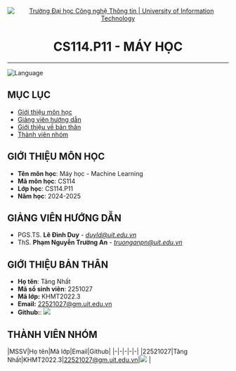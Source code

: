 <!-- Banner -->
<p align="center">
  <a href="https://www.uit.edu.vn/" title="Trường Đại học Công nghệ Thông tin" style="border: none;">
    <img src="https://i.imgur.com/WmMnSRt.png" alt="Trường Đại học Công nghệ Thông tin | University of Information Technology">
  </a>
</p>

<h1 align="center"><b>CS114.P11 - MÁY HỌC</b></h1>

<hr>

<!-- Badge -->
![Language](https://img.shields.io/badge/python%203.12-%23FFF.svg?style=for-the-badge&logo=python)

## MỤC LỤC
* [ Giới thiệu môn học](#gioithieumonhoc)
* [ Giảng viên hướng dẫn](#giangvien)
* [ Giới thiệu về bản thân](#banthan)
* [ Thành viên nhóm](#thanhvien)
## GIỚI THIỆU MÔN HỌC
<a name ='gioithieumonhoc'></a>

* **Tên môn học**: Máy học - Machine Learning
* **Mã môn học**: CS114
* **Lớp học**: CS114.P11
* **Năm học**: 2024-2025

## GIẢNG VIÊN HƯỚNG DẪN
<a name="giangvien"></a>
* PGS.TS. **Lê Đình Duy** - *duyld@uit.edu.vn*
* ThS. **Phạm Nguyễn Trường An** - *truonganpn@uit.edu.vn*

## GIỚI THIỆU BẢN THÂN
<a name ='banthan'></a>
* **Họ tên**: Tăng Nhất
* **Mã số sinh viên**: 2251027
* **Mã lớp:** KHMT2022.3
* **Email:** 22521027@gm.uit.edu.vn
* **Github:**: [![](https://img.shields.io/badge/GadGadGad-%2324292f.svg?style=flat-square&logo=github      )](https://github.com/GadGadGad) 

## THÀNH VIÊN NHÓM
<a name ='thanhvien'></a>
|MSSV|Họ tên|Mã lớp|Email|Github|
|-|-|-|-|-|
|22521027|Tăng Nhất|KHMT2022.3|22521027@gm.uit.edu.vn|[![](https://img.shields.io/badge/GadGadGad-%2324292f.svg?style=flat-square&logo=github      )](https://github.com/GadGadGad) |